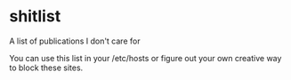 # shitlist
A list of publications I don't care for

You can use this list in your /etc/hosts or figure out your own creative way to block these sites.
